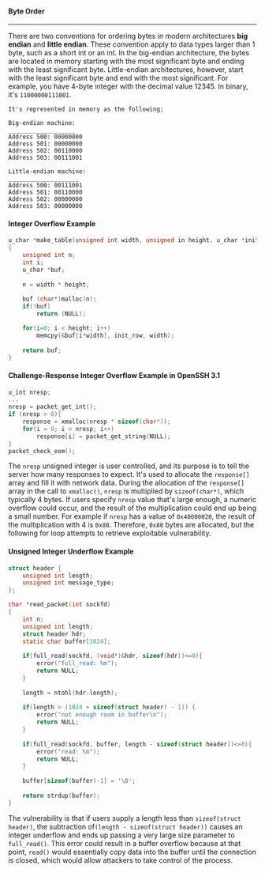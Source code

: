#### Byte Order

____
There are two conventions for ordering bytes in modern architectures **big endian** and **little endian**. These
convention apply to data types larger than 1 byte, such as a short int or an int. In the big-endian architecture, the
bytes are located in memory starting with the most significant byte and ending with the least significant byte.
Little-endian architectures, however, start with the least significant byte and end with the most significant. For
example, you have 4-byte integer with the decimal value 12345. In binary, it's `11000000111001`.

```text
It's represented in memory as the following:

Big-endian machine:
___________________
Address 500: 00000000
Address 501: 00000000
Address 502: 00110000
Address 503: 00111001

Little-endian machine:
____________________
Address 500: 00111001
Address 501: 00110000
Address 502: 00000000
Address 503: 00000000
``` 

#### Integer Overflow Example

```c
u_char *make_table(unsigned int width, unsigned in height, u_char *init_row)
{
    unsigned int n;
    int i;
    u_char *buf;
    
    n = width * height;
    
    buf (char*)malloc(n);
    if(!buf)
        return (NULL);

    for(i=0; i < height; i++)
        memcpy(&buf[i*width], init_row, width);
    
    return buf;
}
```

#### Challenge-Response Integer Overflow Example in OpenSSH 3.1

```c
u_int nresp;
...
nresp = packet_get_int();
if (nresp > 0){
    response = xmalloc(nresp * sizeof(char*));
    for(i = 0; i < nresp; i++)
        response[i] = packet_get_string(NULL);
}
packet_check_eom();
```

The `nresp` unsigned integer is user controlled, and its purpose is to tell the server how many responses to expect.
It's used to allocate the `response[]` array and fill it with network data. During the allocation of the `response[]`
array in the call to `xmalloc()`, `nresp` is multiplied by `sizeof(char*)`, which typically 4 bytes. If users
specify `nresp` value that's large enough, a numeric overflow could occur, and the result of the multiplication could
end up being a small number. For example if `nresp` has a value of `0x40000020`, the result of the multiplication with 4
is `0x80`. Therefore, `0x80` bytes are allocated, but the following for loop attempts to retrieve exploitable
vulnerability.

#### Unsigned Integer Underflow Example

```c
struct header {
    unsigned int length;
    unsigned int message_type;
};

char *read_packet(int sockfd)
{
    int n;
    unsigned int length;
    struct header hdr;
    static char buffer[1024];
    
    if(full_read(sockfd, (void*)&hdr, sizeof(hdr))<=0){
        error("full_read: %m");
        return NULL;
    }
    
    length = ntohl(hdr.length);
    
    if(length > (1024 + sizeof(struct header) - 1)) {
        error("not enough room in buffer\n");
        return NULL;
    }
    
    if(full_read(sockfd, buffer, length - sizeof(struct header))<=0){
        error("read: %m");
        return NULL;
    }
    
    buffer[sizeof(buffer)-1] = '\0';
    
    return strdup(buffer);
}
```

The vulnerability is that if users supply a length less than `sizeof(struct header)`, the subtraction
of`(length - sizeof(struct header))` causes an integer underflow and ends up passing a very large size parameter
to `full_read()`. This error could result in a buffer overflow because at that point, `read()` would essentially copy
data into the buffer until the connection is closed, which would allow attackers to take control of the process.